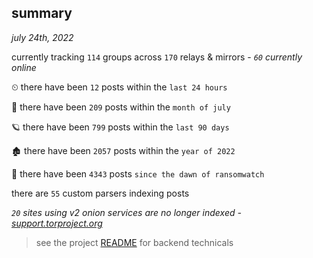 
## summary
_july 24th, 2022_

currently tracking `114` groups across `170` relays & mirrors - _`60` currently online_

⏲ there have been `12` posts within the `last 24 hours`

🦈 there have been `209` posts within the `month of july`

🪐 there have been `799` posts within the `last 90 days`

🏚 there have been `2057` posts within the `year of 2022`

🦕 there have been `4343` posts `since the dawn of ransomwatch`

there are `55` custom parsers indexing posts

_`20` sites using v2 onion services are no longer indexed - [support.torproject.org](https://support.torproject.org/onionservices/v2-deprecation/)_

> see the project [README](https://github.com/joshhighet/ransomwatch#ransomwatch--) for backend technicals
